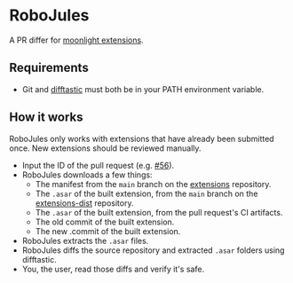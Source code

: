 # RoboJules

A PR differ for [moonlight extensions](https://github.com/moonlight-mod/extensions).

## Requirements

- Git and [difftastic](https://github.com/Wilfred/difftastic) must both be in your PATH environment variable.

## How it works

RoboJules only works with extensions that have already been submitted once. New extensions should be reviewed manually.

- Input the ID of the pull request (e.g. [#56](https://github.com/moonlight-mod/extensions/pull/56)).
- RoboJules downloads a few things:
  - The manifest from the `main` branch on the [extensions](https://github.com/moonlight-mod/extensions) repository.
  - The `.asar` of the built extension, from the `main` branch on the [extensions-dist](https://github.com/moonlight-mod/extensions-dist) repository.
  - The `.asar` of the built extension, from the pull request's CI artifacts.
  - The old commit of the built extension.
  - The new .commit of the built extension.
- RoboJules extracts the `.asar` files.
- RoboJules diffs the source repository and extracted `.asar` folders using difftastic.
- You, the user, read those diffs and verify it's safe.
